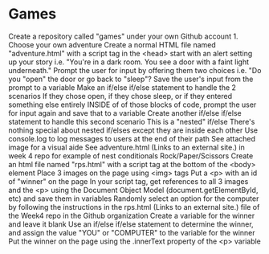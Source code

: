 # Games
Create a repository called "games" under your own Github account 1. Choose your own adventure  Create a normal HTML file named "adventure.html" with a script tag in the &lt;head> start with an alert setting up your story i.e. "You're in a dark room. You see a door with a faint light underneath." Prompt the user for input by offering them two choices i.e. "Do you "open" the door or go back to "sleep"? Save the user's input from the prompt to a variable Make an if/else if/else statement to handle the 2 scenarios If they chose open, if they chose sleep, or if they entered something else entirely   INSIDE of of those blocks of code, prompt the user for input again and save that to a variable Create another if/else if/else statement to handle this second scenario This is a "nested" if/else There's nothing special about nested if/elses except they are inside each other Use console.log to log messages to users at the end of their path See attached image for a visual aide See adventure.html (Links to an external site.) in week 4 repo for example of nest conditionals Rock/Paper/Scissors  Create an html file named "rps.html" with a script tag at the bottom of the &lt;body> element Place 3 images on the page using &lt;img> tags Put a &lt;p> with an id of "winner" on the page In your script tag, get references to all 3 images and the &lt;p> using the Document Object  Model (document.getElementById, etc) and save them in variables Randomly select an option for the computer by following the instructions in the rps.html (Links to an external site.) file of the Week4 repo in the Github organization  Create a variable for the winner and leave it blank Use an if/else if/else statement to determine the winner, and assign the value "YOU" or "COMPUTER" to the variable for the winner Put the winner on the page using the .innerText property of the &lt;p> variable  
